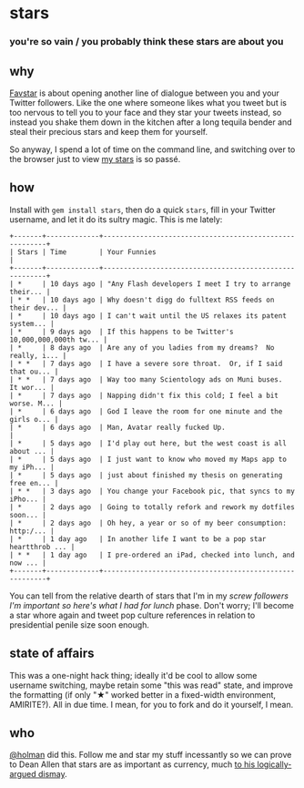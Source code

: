 # stars
### you're so vain / you probably think these stars are about you

## why

[Favstar](http://favstar.fm) is about opening another line of dialogue between you and your Twitter followers. Like the one where someone likes what you tweet but is too nervous to tell you to your face and they star your tweets instead, so instead you shake them down in the kitchen after a long tequila bender and steal their precious stars and keep them for yourself.

So anyway, I spend a lot of time on the command line, and switching over to the browser just to view [my stars](http://favstar.fm/users/holman) is so passé.

## how

Install with `gem install stars`, then do a quick `stars`, fill in your Twitter username, and let it do its sultry magic. This is me lately:

    +-------+-------------+--------------------------------------------------------+
    | Stars | Time        | Your Funnies                                           |
    +-------+-------------+--------------------------------------------------------+
    | *     | 10 days ago | "Any Flash developers I meet I try to arrange their... |
    | * *   | 10 days ago | Why doesn't digg do fulltext RSS feeds on their dev... |
    | *     | 10 days ago | I can't wait until the US relaxes its patent system... |
    | *     | 9 days ago  | If this happens to be Twitter's 10,000,000,000th tw... |
    | *     | 8 days ago  | Are any of you ladies from my dreams?  No really, i... |
    | * *   | 7 days ago  | I have a severe sore throat.  Or, if I said that ou... |
    | * *   | 7 days ago  | Way too many Scientology ads on Muni buses.  It wor... |
    | *     | 7 days ago  | Napping didn't fix this cold; I feel a bit worse. M... |
    | *     | 6 days ago  | God I leave the room for one minute and the girls o... |
    | *     | 6 days ago  | Man, Avatar really fucked Up.                          |
    | *     | 5 days ago  | I'd play out here, but the west coast is all about ... |
    | *     | 5 days ago  | I just want to know who moved my Maps app to my iPh... |
    | *     | 5 days ago  | just about finished my thesis on generating free en... |
    | * *   | 3 days ago  | You change your Facebook pic, that syncs to my iPho... |
    | *     | 2 days ago  | Going to totally refork and rework my dotfiles soon... |
    | *     | 2 days ago  | Oh hey, a year or so of my beer consumption: http:/... |
    | *     | 1 day ago   | In another life I want to be a pop star heartthrob ... |
    | * *   | 1 day ago   | I pre-ordered an iPad, checked into lunch, and now ... |
    +-------+-------------+--------------------------------------------------------+

You can tell from the relative dearth of stars that I'm in my *screw followers I'm important so here's what I had for lunch* phase. Don't worry; I'll become a star whore again and tweet pop culture references in relation to presidential penile size soon enough.

## state of affairs

This was a one-night hack thing; ideally it'd be cool to allow some username switching, maybe retain some "this was read" state, and improve the formatting (if only "★" worked better in a fixed-width environment, AMIRITE?). All in due time. I mean, for you to fork and do it yourself, I mean.

## who

[@holman](http://twitter.com/holman) did this. Follow me and star my stuff incessantly so we can prove to Dean Allen that stars are as important as currency, much [to his logically-argued dismay](http://favrd.textism.com/).